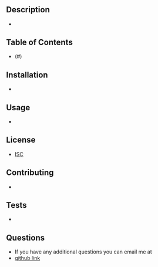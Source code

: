 
# 

## Description
* 

## Table of Contents
* (#)

## Installation
* 
 
## Usage
* 

## License
* [ISC](https://choosealicense.com/licenses/ISC/)

## Contributing
* 

## Tests
* 

## Questions
* If you have any additional questions you can email me at 
* [github link](https://github.com/undefined)

   